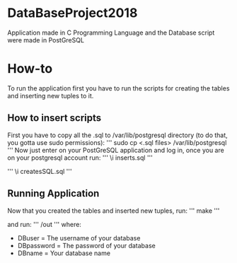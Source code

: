 # DataBaseProject2018

Application made in C Programming Language and the Database script were made in PostGreSQL

# How-to

To run the application first you have to run the scripts for creating the tables and inserting new tuples to it.

## How to insert scripts
First you have to copy all the .sql to /var/lib/postgresql directory (to do that, you gotta use sudo permissions):
'''
sudo cp <.sql files> /var/lib/postgresql
'''
Now just enter on your PostGreSQL application and log in, once you are on your postgresql account run:
'''
\i inserts.sql
'''

'''
\i createsSQL.sql
'''

## Running Application
Now that you created the tables and inserted new tuples, run:
'''
make
'''

and run:
'''
/out <DBuser> <DBpassword> <DBname>
'''
where:
* DBuser = The username of your database
* DBpassword = The password of your database
* DBname = Your database name